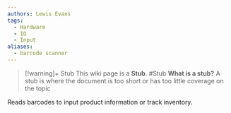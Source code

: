 ```yaml
---
authors: Lewis Evans
tags:
  - Hardware
  - IO
  - Input
aliases:
  - barcode scanner
---
```

> [!warning]+ Stub
> This wiki page is a **Stub**.
> #Stub 
> **What is a stub?**
> A stub is where the document is too short or has too little coverage on the topic

Reads barcodes to input product information or track inventory.